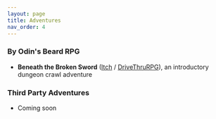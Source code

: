 ```yaml
---
layout: page
title: Adventures
nav_order: 4
---
```


### By Odin's Beard RPG

- **Beneath the Broken Sword** ([Itch](https://byodinsbeardrpg.itch.io/beneath-the-broken-sword) / [DriveThruRPG](https://www.drivethrurpg.com/product/370398/Runecairn-Beneath-the-Broken-Sword)), an introductory dungeon crawl adventure

### Third Party Adventures

- Coming soon
